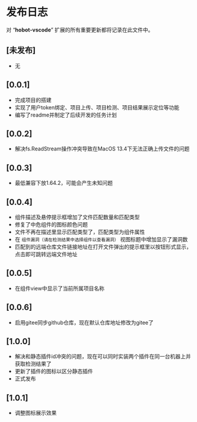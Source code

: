 # 发布日志

对 “**hobot-vscode**” 扩展的所有重要更新都将记录在此文件中。

## [未发布]

* 无

## [0.0.1]

* 完成项目的搭建
* 实现了用户token绑定、项目上传、项目检测、项目结果展示定位等功能
* 编写了readme并制定了后续开发的任务计划

## [0.0.2]

* 解决fs.ReadStream操作冲突导致在MacOS 13.4下无法正确上传文件的问题

## [0.0.3]

* 最低兼容下放1.64.2，可能会产生未知问题

## [0.0.4]

* 组件描述及悬停提示框增加了文件匹配数量和匹配类型
* 修复了中危组件的图标颜色问题
* 文件不再在描述里显示匹配类型了，匹配类型为组件属性
* 在 `组件漏洞（请在检测结果中选择组件以查看漏洞）` 视图标题中增加显示了漏洞数
* 匹配到的远端仓库文件链接地址在打开文件弹出的提示框里以按钮形式显示，点击即可跳转远端文件地址

## [0.0.5]

* 在组件view中显示了当前所属项目名称

## [0.0.6]

* 启用gitee同步github仓库，现在默认仓库地址修改为gitee了

## [1.0.0]

* 解决和静态插件id冲突的问题，现在可以同时实装两个插件在同一台机器上并获取检测结果了
* 更新了插件的图标以区分静态插件
* 正式发布

## [1.0.1]

* 调整图标展示效果
